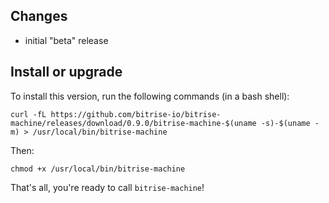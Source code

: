 ## Changes

* initial "beta" release


## Install or upgrade

To install this version, run the following commands (in a bash shell):

```
curl -fL https://github.com/bitrise-io/bitrise-machine/releases/download/0.9.0/bitrise-machine-$(uname -s)-$(uname -m) > /usr/local/bin/bitrise-machine
```

Then:

```
chmod +x /usr/local/bin/bitrise-machine
```

That's all, you're ready to call `bitrise-machine`!
